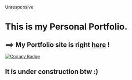 <a href="#" style="text-decoration:none">Unresponsive</a>

# This is my Personal Portfolio.
## ==> My Portfolio site is right [here](https://rajat-portfolio.netlify.com/) !

[![Codacy Badge](https://api.codacy.com/project/badge/Grade/707e2102eeb6474389ac9607191f4133)](https://app.codacy.com/app/rajatgour95/my_portfolio?utm_source=github.com&utm_medium=referral&utm_content=Rajat1999/my_portfolio&utm_campaign=Badge_Grade_Dashboard)

## It is under construction btw :)
